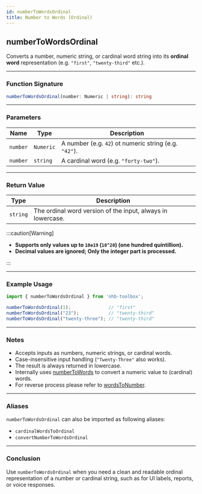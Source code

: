 ```yaml
---
id: numberToWordsOrdinal
title: Number to Words (Ordinal)
---
```


## numberToWordsOrdinal

Converts a number, numeric string, or cardinal word string into its **ordinal word** representation (e.g. `"first"`, `"twenty-third"` etc.).

---

### Function Signature

```ts
numberToWordsOrdinal(number: Numeric | string): string
```

---

### Parameters

| Name     | Type       | Description                                           |
| -------- | ---------- | ----------------------------------------------------- |
| `number` | `Numeric`  | A number (e.g. `42`) ot numeric string (e.g. `"42"`). |
| `number` | `string`   | A cardinal word (e.g. `"forty-two"`).                 |

---

### Return Value

| Type     | Description                                                     |
| -------- | --------------------------------------------------------------- |
| `string` | The ordinal word version of the input, always in lowercase.     |

:::caution[Warning]

- **Supports only values up to `10e19` (`10^20`) (one hundred quintillion).**
- **Decimal values are **ignored**; Only the integer part is processed.**

:::

---

### Example Usage

```ts
import { numberToWordsOrdinal } from 'nhb-toolbox';

numberToWordsOrdinal(1);              // "first"
numberToWordsOrdinal("23");           // "twenty-third"
numberToWordsOrdinal("twenty-three"); // "twenty-third"
```

---

### Notes

- Accepts inputs as numbers, numeric strings, or cardinal words.
- Case-insensitive input handling (`"Twenty-Three"` also works).
- The result is always returned in lowercase.
- Internally uses [numberToWords](numberToWords) to convert a numeric value to (cardinal) words.
- For reverse process please refer to [wordsToNumber](wordsToNumber).

---

### Aliases

`numberToWordsOrdinal` can also be imported as following aliases:

- `cardinalWordsToOrdinal`
- `convertNumberToWordsOrdinal`

---

### Conclusion

Use `numberToWordsOrdinal` when you need a clean and readable ordinal representation of a number or cardinal string, such as for UI labels, reports, or voice responses.
